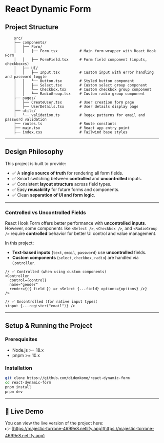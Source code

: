 # React Dynamic Form

## Project Structure

```
    src/
    ├── components/
    │   ├── Form/
    │   │   ├── Form.tsx          # Main form wrapper with React Hook Form
    │   │   ├── FormField.tsx     # Form field component (inputs, checkboxes)
    │   ├── UI/
    │   │   ├── Input.tsx         # Custom input with error handling and password toggle
    │   │   └── Button.tsx        # Styled button component
    │   │   ├── Select.tsx        # Custom select group component
    │   │   └── Checkbox.tsx      # Custom checkbox group component
    │   │   └── RadioGroup.tsx    # Custom radio group component
    ├── pages/
    │   ├── CreateUser.tsx        # User creation form page
    │   ├── UserDetails.tsx       # User details display page
    ├── utils/
    │   └── validation.ts         # Regex patterns for email and password validation
    ├── routes.ts                 # Route constants
    ├── main.tsx                  # React app entry point
    ├── index.css                 # Tailwind base styles

```


---

## Design Philosophy

This project is built to provide:

- ✅ A **single source of truth** for rendering all form fields.
- ✅ Smart switching between **controlled** and **uncontrolled** inputs.
- ✅ Consistent **layout structure** across field types.
- ✅ Easy **reusability** for future forms and components.
- ✅ Clean **separation of UI and form logic**.


---



### Controlled vs Uncontrolled Fields

React Hook Form offers better performance with **uncontrolled inputs**. However, some components like `<Select />`, `<Checkbox />`, and `<RadioGroup />` require **controlled** behavior for better UI control and value management.

In this project:

- **Text-based inputs** (`text`, `email`, `password`) use **uncontrolled** fields.
- **Custom components** (`select`, `checkbox`, `radio`) are handled via `Controller`.

```tsx
// ✅ Controlled (when using custom components)
<Controller
  control={control}
  name="gender"
  render={({ field }) => <Select {...field} options={options} />}
/>

// ✅ Uncontrolled (for native input types)
<input {...register("email")} />
```

---

## Setup & Running the Project

### Prerequisites

- Node.js >= 18.x
- pnpm >= 10.x

### Installation

```bash
git clone https://github.com/didemkome/react-dynamic-form
cd react-dynamic-form
pnpm install
pnpm dev
```
 ---

## 🔗 Live Demo

You can view the live version of the project here:  
👉 [https://majestic-torrone-4699e8.netlify.app](https://majestic-torrone-4699e8.netlify.app)
